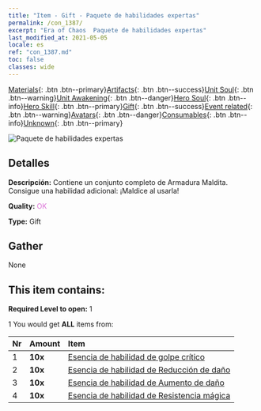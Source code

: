 ```yaml
---
title: "Item - Gift - Paquete de habilidades expertas"
permalink: /con_1387/
excerpt: "Era of Chaos  Paquete de habilidades expertas"
last_modified_at: 2021-05-05
locale: es
ref: "con_1387.md"
toc: false
classes: wide
---
```

 [Materials](/ItemsES/){: .btn .btn--primary}[Artifacts](/ItemsES/Artifacts/){: .btn .btn--success}[Unit Soul](/ItemsES/UnitSoul/){: .btn .btn--warning}[Unit Awakening](/ItemsES/UnitAwakening/){: .btn .btn--danger}[Hero Soul](/ItemsES/HeroSoul/){: .btn .btn--info}[Hero Skill](/ItemsES/HeroSkill/){: .btn .btn--primary}[Gift](/ItemsES/Gift/){: .btn .btn--success}[Event related](/ItemsES/Events/){: .btn .btn--warning}[Avatars](/ItemsES/Avatars/){: .btn .btn--danger}[Consumables](/ItemsES/Consumables/){: .btn .btn--info}[Unknown](/ItemsES/Unknown/){: .btn .btn--primary}

 ![Paquete de habilidades expertas](/images/t/i_905001.png)

## Detalles
 **Descripción:** Contiene un conjunto completo de Armadura Maldita. Consigue una habilidad adicional: ¡Maldice al usarla!

 **Quality:** <span style="color: #DA70D6">OK</span>

 **Type:** Gift

## Gather

  None

## This item contains:

 **Required Level to open:** 1

 1 You would get **ALL** items  from:

  | Nr | Amount |     Item    |
  |:---|:-------|:------------|
  | 1 |  **10x** | [Esencia de habilidad de golpe crítico](/ItemsES/con_1115/) |  | 
  | 2 |  **10x** | [Esencia de habilidad de Reducción de daño](/ItemsES/con_1116/) |  | 
  | 3 |  **10x** | [Esencia de habilidad de Aumento de daño](/ItemsES/con_1117/) |  | 
  | 4 |  **10x** | [Esencia de habilidad de Resistencia mágica](/ItemsES/con_1118/) |  | 
